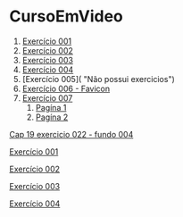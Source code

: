# CursoEmVideo

1. [Exercício 001](https://claytoneduard.github.io/cursoemvideo/html-css/ex001/index.html)
2. [Exercício 002](https://claytoneduard.github.io/cursoemvideo/html-css/ex002/index.html "Ex002 ")
3. [Exercício 003](https://claytoneduard.github.io/cursoemvideo/html-css/ex003/index.html "Ex003 ")
4. [Exercício 004](https://claytoneduard.github.io/cursoemvideo/html-css/ex004/index.html "Ex004")
5. [Exercício 005]( "Não possui exercicios")
6. [Exercício 006 - Favicon](https://claytoneduard.github.io/cursoemvideo/html-css/ex006/index.html "Ex006")
7. [Exercício 007]()
   1. [Pagína 1](https://claytoneduard.github.io/cursoemvideo/html-css/ex007/html4.html "Ex007")
   2. [Pagína 2](https://claytoneduard.github.io/cursoemvideo/html-css/ex007/html5.html "ex007")

<a href="https://claytoneduard.github.io/cursoemvideo/html-css/ex022/fundo004.html" target="_blank">Cap 19 exercicio 022 - fundo 004</a>


<a href="https://claytoneduard.github.io/cursoemvideo/html-css/ex001/index.html" target="_blank">Exercício 001</a>


<a href="https://claytoneduard.github.io/cursoemvideo/html-css/ex002/index.html" target="_blank">Exercício 002</a>


<a href="https://claytoneduard.github.io/cursoemvideo/html-css/ex003/index.html" target="_blank">Exercício 003</a>


<a href="https://claytoneduard.github.io/cursoemvideo/html-css/ex004/index.html" target="_blank">Exercício 004</a>
